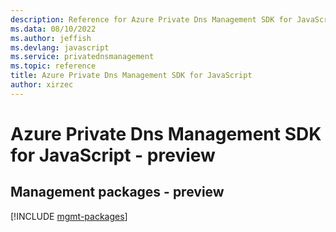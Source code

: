 ```yaml
---
description: Reference for Azure Private Dns Management SDK for JavaScript
ms.data: 08/10/2022
ms.author: jeffish
ms.devlang: javascript
ms.service: privatednsmanagement
ms.topic: reference
title: Azure Private Dns Management SDK for JavaScript
author: xirzec
---
```

# Azure Private Dns Management SDK for JavaScript - preview

## Management packages - preview
[!INCLUDE [mgmt-packages](private-dns-management-mgmt-index.md)]
